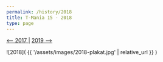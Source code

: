 ```yaml
---
permalink: /history/2018
title: T-Mania 15 - 2018
type: page
---
```


[<-- 2017 ](/history/2017) | [2019 -->](/history/2019)

![2018]( {{ '/assets/images/2018-plakat.jpg' | relative_url }} )

